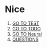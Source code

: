 # Nice
1. [GO TO TEST](./Goal.md)
1. [GO TO TODO](./TODO.md)
1. [GO TO Neural](./Neuralnet.md)
1. [QUESTIONS](./questions.md)
